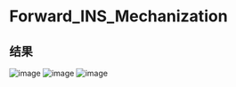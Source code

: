 # Forward_INS_Mechanization

## 结果
![image](https://github.com/FanTongwen/poserr.png)
![image](https://github.com/FanTongwen/velerr.png)
![image](https://github.com/FanTongwen/atterr.png)
